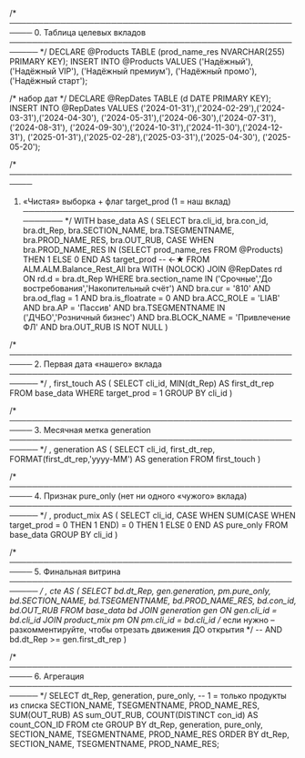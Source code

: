 /* ──────────────────────────────────────────────────────
   0. Таблица целевых вкладов
─────────────────────────────────────────────────────── */
DECLARE @Products TABLE (prod_name_res NVARCHAR(255) PRIMARY KEY);
INSERT INTO @Products VALUES
('Надёжный'), ('Надёжный VIP'),
('Надёжный премиум'), ('Надёжный промо'),
('Надёжный старт');

/* набор дат */
DECLARE @RepDates TABLE (d DATE PRIMARY KEY);
INSERT INTO @RepDates VALUES
('2024-01-31'),('2024-02-29'),('2024-03-31'),('2024-04-30'),
('2024-05-31'),('2024-06-30'),('2024-07-31'),('2024-08-31'),
('2024-09-30'),('2024-10-31'),('2024-11-30'),('2024-12-31'),
('2025-01-31'),('2025-02-28'),('2025-03-31'),('2025-04-30'),
('2025-05-20');

/* ──────────────────────────────────────────────────────
   1. «Чистая» выборка + флаг target_prod  (1 = наш вклад)
─────────────────────────────────────────────────────── */
WITH base_data AS (
    SELECT
        bra.cli_id,
        bra.con_id,
        bra.dt_Rep,
        bra.SECTION_NAME,
        bra.TSEGMENTNAME,
        bra.PROD_NAME_RES,
        bra.OUT_RUB,
        CASE WHEN bra.PROD_NAME_RES IN (SELECT prod_name_res FROM @Products)
             THEN 1 ELSE 0 END AS target_prod      -- ←★
    FROM  ALM.ALM.Balance_Rest_All bra WITH (NOLOCK)
    JOIN  @RepDates rd            ON rd.d = bra.dt_Rep
    WHERE bra.section_name  IN ('Срочные','До востребования','Накопительный счёт')
      AND bra.cur           = '810'
      AND bra.od_flag       = 1
      AND bra.is_floatrate  = 0
      AND bra.ACC_ROLE      = 'LIAB'
      AND bra.AP            = 'Пассив'
      AND bra.TSEGMENTNAME IN ('ДЧБО','Розничный бизнес')
      AND bra.BLOCK_NAME    = 'Привлечение ФЛ'
      AND bra.OUT_RUB IS NOT NULL
)

/* ──────────────────────────────────────────────────────
   2. Первая дата «нашего» вклада
─────────────────────────────────────────────────────── */
, first_touch AS (
    SELECT cli_id,
           MIN(dt_Rep) AS first_dt_rep
    FROM   base_data
    WHERE  target_prod = 1
    GROUP BY cli_id
)

/* ──────────────────────────────────────────────────────
   3. Месячная метка generation
─────────────────────────────────────────────────────── */
, generation AS (
    SELECT cli_id,
           first_dt_rep,
           FORMAT(first_dt_rep,'yyyy-MM') AS generation
    FROM first_touch
)

/* ──────────────────────────────────────────────────────
   4. Признак pure_only  (нет ни одного «чужого» вклада)
─────────────────────────────────────────────────────── */
, product_mix AS (
    SELECT  cli_id,
            CASE WHEN SUM(CASE WHEN target_prod = 0 THEN 1 END) = 0
                 THEN 1 ELSE 0 END AS pure_only
    FROM base_data
    GROUP BY cli_id
)

/* ──────────────────────────────────────────────────────
   5. Финальная витрина
─────────────────────────────────────────────────────── */
, cte AS (
    SELECT  bd.dt_Rep,
            gen.generation,
            pm.pure_only,
            bd.SECTION_NAME,
            bd.TSEGMENTNAME,
            bd.PROD_NAME_RES,
            bd.con_id,
            bd.OUT_RUB
    FROM       base_data  bd
    JOIN       generation gen ON gen.cli_id = bd.cli_id
    JOIN       product_mix pm  ON pm.cli_id  = bd.cli_id
    /* если нужно – разкомментируйте, чтобы отрезать движения ДО открытия */
    -- AND bd.dt_Rep >= gen.first_dt_rep
)

/* ──────────────────────────────────────────────────────
   6. Агрегация
─────────────────────────────────────────────────────── */
SELECT
    dt_Rep,
    generation,
    pure_only,                    -- 1 = только продукты из списка
    SECTION_NAME,
    TSEGMENTNAME,
    PROD_NAME_RES,
    SUM(OUT_RUB)           AS sum_OUT_RUB,
    COUNT(DISTINCT con_id) AS count_CON_ID
FROM cte
GROUP BY
    dt_Rep, generation, pure_only,
    SECTION_NAME, TSEGMENTNAME, PROD_NAME_RES
ORDER BY
    dt_Rep, SECTION_NAME, TSEGMENTNAME, PROD_NAME_RES;
